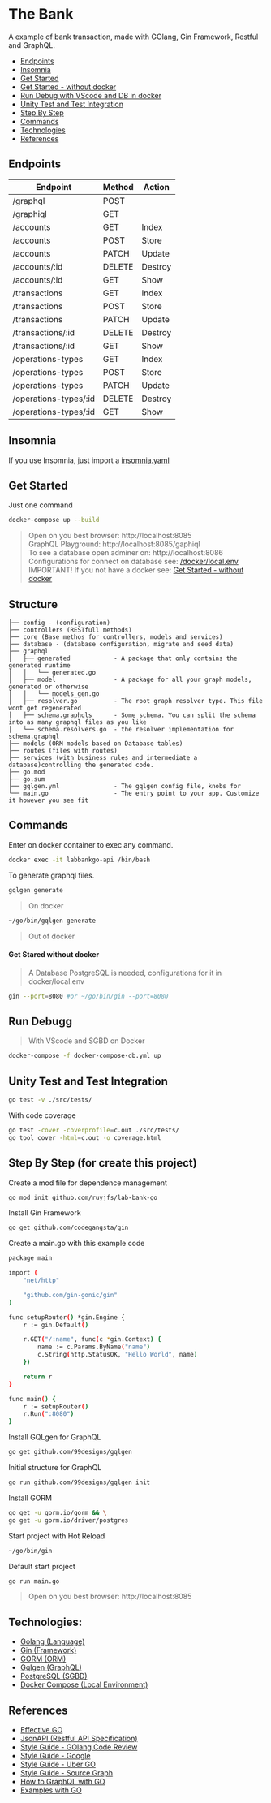 # The Bank

A example of bank transaction, made with GOlang, Gin Framework, Restful and GraphQL.

- [Endpoints](#Endpoints)
- [Insomnia](#Insomnia)
- [Get Started](#Get-Started)
- [Get Started - without docker](##Get-Stared-without-docker)
- [Run Debug with VScode and DB in docker](##Run-Debugg)
- [Unity Test and Test Integration](##Unity-Test-and-Test-Integration)
- [Step By Step](#Step-By-Step)
- [Commands](#Commands)
- [Technologies](#Technologies)
- [References](#References)

## Endpoints

| Endpoint              | Method | Action  |
| --------------------- | ------ | ------- |
| /graphql              | POST   |         |
| /graphiql             | GET    |         |
| /accounts             | GET    | Index   |
| /accounts             | POST   | Store   |
| /accounts             | PATCH  | Update  |
| /accounts/:id         | DELETE | Destroy |
| /accounts/:id         | GET    | Show    |
| /transactions         | GET    | Index   |
| /transactions         | POST   | Store   |
| /transactions         | PATCH  | Update  |
| /transactions/:id     | DELETE | Destroy |
| /transactions/:id     | GET    | Show    |
| /operations-types     | GET    | Index   |
| /operations-types     | POST   | Store   |
| /operations-types     | PATCH  | Update  |
| /operations-types/:id | DELETE | Destroy |
| /operations-types/:id | GET    | Show    |

## Insomnia

If you use Insomnia, just import a [insomnia.yaml](insomnia.yaml)

## Get Started

Just one command

```bash
docker-compose up --build
```

> Open on you best browser: http://localhost:8085 <br />
> GraphQL Playground: http://localhost:8085/gaphiql<br />
> To see a database open adminer on: http://localhost:8086 <br />
> Configurations for connect on database see: [/docker/local.env](/docker/local.env)
> IMPORTANT! If you not have a docker see: [Get Started - without docker](#Get-Stared-without-docker)

## Structure

```
├── config - (configuration)
├── controllers (RESTfull methods)
├── core (Base methos for controllers, models and services)
├── database - (database configuration, migrate and seed data)
├── graphql
│   ├── generated            - A package that only contains the generated runtime
│   │   └── generated.go
│   ├── model                - A package for all your graph models, generated or otherwise
│   │   └── models_gen.go
│   ├── resolver.go          - The root graph resolver type. This file wont get regenerated
│   ├── schema.graphqls      - Some schema. You can split the schema into as many graphql files as you like
│   └── schema.resolvers.go  - the resolver implementation for schema.graphql
├── models (ORM models based on Database tables)
├── routes (files with routes)
├── services (with business rules and intermediate a database)controlling the generated code.
├── go.mod
├── go.sum
├── gqlgen.yml               - The gqlgen config file, knobs for
└── main.go                  - The entry point to your app. Customize it however you see fit
```

## Commands

Enter on docker container to exec any command.

```bash
docker exec -it labbankgo-api /bin/bash
```

To generate graphql files.

```bash
gqlgen generate
```

> On docker

```bash
~/go/bin/gqlgen generate
```

> Out of docker

#### Get Stared without docker

> A Database PostgreSQL is needed, configurations for it in docker/local.env

```bash
gin --port=8080 #or ~/go/bin/gin --port=8080
```

## Run Debugg

> With VScode and SGBD on Docker

```bash
docker-compose -f docker-compose-db.yml up
```

## Unity Test and Test Integration

```bash
go test -v ./src/tests/
```

With code coverage

```bash
go test -cover -coverprofile=c.out ./src/tests/
go tool cover -html=c.out -o coverage.html
```

## Step By Step (for create this project)

Create a mod file for dependence management

```bash
go mod init github.com/ruyjfs/lab-bank-go
```

Install Gin Framework

```bash
go get github.com/codegangsta/gin
```

Create a main.go with this example code

```bash
package main

import (
	"net/http"

	"github.com/gin-gonic/gin"
)

func setupRouter() *gin.Engine {
	r := gin.Default()

	r.GET("/:name", func(c *gin.Context) {
		name := c.Params.ByName("name")
		c.String(http.StatusOK, "Hello World", name)
	})

	return r
}

func main() {
	r := setupRouter()
	r.Run(":8080")
}
```

Install GQLgen for GraphQL

```bash
go get github.com/99designs/gqlgen
```

Initial structure for GraphQL

```bash
go run github.com/99designs/gqlgen init
```

Install GORM

```bash
go get -u gorm.io/gorm && \
go get -u gorm.io/driver/postgres
```

Start project with Hot Reload

```bash
~/go/bin/gin
```

Default start project

```bash
go run main.go
```

> Open on you best browser: http://localhost:8085

## Technologies:

- [Golang (Language)](https://golang.org)
- [Gin (Framework)](https://gin-gonic.com/docs/)
- [GORM (ORM)](https://gorm.io/docs/index.html)
- [Gqlgen (GraphQL)](https://gqlgen.com)
- [PostgreSQL (SGBD)](https://www.postgresql.org/docs/online-resources/)
- [Docker Compose (Local Environment)](https://docs.docker.com/compose/compose-file/)

## References

- [Effective GO](https://golang.org/doc/effective_go.html)
- [JsonAPI (Restful API Specification)](https://jsonapi.org)
- [Style Guide - GOlang Code Review](https://github.com/golang/go/wiki/CodeReviewComments)
- [Style Guide - Google](https://google.github.io/styleguide/)
- [Style Guide - Uber GO](https://github.com/uber-go/guide/blob/master/style.md/)
- [Style Guide - Source Graph](https://about.sourcegraph.com/handbook/engineering/languages/go/)
- [How to GraphQL with GO](https://www.howtographql.com/graphql-go/0-introduction/)
- [Examples with GO](https://gobyexample.com/)
